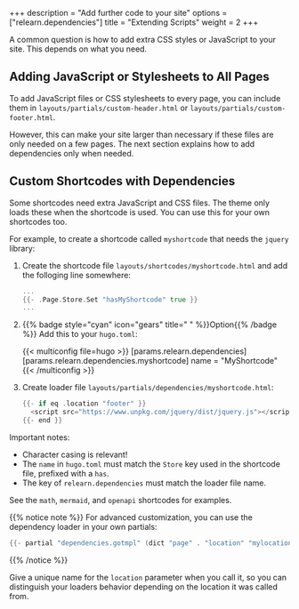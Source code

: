 +++
description = "Add further code to your site"
options = ["relearn.dependencies"]
title = "Extending Scripts"
weight = 2
+++

A common question is how to add extra CSS styles or JavaScript to your site. This depends on what you need.

## Adding JavaScript or Stylesheets to All Pages

To add JavaScript files or CSS stylesheets to every page, you can include them in `layouts/partials/custom-header.html` or `layouts/partials/custom-footer.html`.

However, this can make your site larger than necessary if these files are only needed on a few pages. The next section explains how to add dependencies only when needed.

## Custom Shortcodes with Dependencies

Some shortcodes need extra JavaScript and CSS files. The theme only loads these when the shortcode is used. You can use this for your own shortcodes too.

For example, to create a shortcode called `myshortcode` that needs the `jquery` library:

1. Create the shortcode file `layouts/shortcodes/myshortcode.html` and add the folloging line somewhere:

    ````go {title="layouts/shortcodes/myshortcode.html"}
    ...
    {{- .Page.Store.Set "hasMyShortcode" true }}
    ...
    ````

2. {{% badge style="cyan" icon="gears" title=" " %}}Option{{% /badge %}} Add this to your `hugo.toml`:

    {{< multiconfig file=hugo >}}
    [params.relearn.dependencies]
      [params.relearn.dependencies.myshortcode]
        name = "MyShortcode"
    {{< /multiconfig >}}

3. Create loader file `layouts/partials/dependencies/myshortcode.html`:

    ````go {title="layouts/partials/dependencies/myshortcode.html"}
    {{- if eq .location "footer" }}
      <script src="https://www.unpkg.com/jquery/dist/jquery.js"></script>
    {{- end }}
    ````

Important notes:

- Character casing is relevant!
- The `name` in `hugo.toml` must match the `Store` key used in the shortcode file, prefixed with a `has`.
- The key of `relearn.dependencies` must match the loader file name.

See the `math`, `mermaid`, and `openapi` shortcodes for examples.

{{% notice note %}}
For advanced customization, you can use the dependency loader in your own partials:

````go
{{- partial "dependencies.gotmpl" (dict "page" . "location" "mylocation") }}
````
{{% /notice %}}

Give a unique name for the `location` parameter when you call it, so you can distinguish your loaders behavior depending on the location it was called from.
